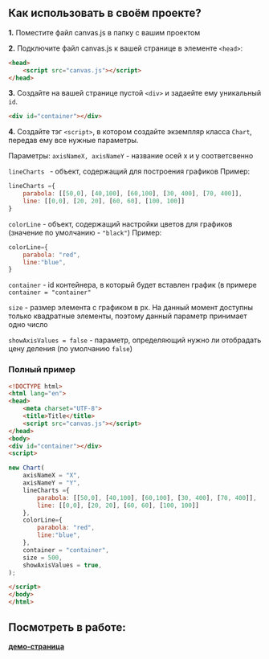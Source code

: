 ## Как использовать в своём проекте?
**1.** Поместите файл canvas.js в папку с вашим проектом

**2.** Подключите файл canvas.js к вашей странице в элементе `<head>`:
```html
<head>
    <script src="canvas.js"></script>
</head>
```

**3.** Создайте на вашей странице пустой `<div>` и задаейте ему уникальный `id`.
```html
<div id="container"></div>
```

**4.** Создайте тэг `<script>`, в котором создайте экземпляр класса `Chart`, передав ему все нужные параметры.

Параметры:
`axisNameX, axisNameY` - название осей x  и y соответсвенно

`lineCharts ` - объект, содержащий для построения графиков
Пример:
```javascript
lineCharts ={
	parabola: [[50,0], [40,100], [60,100], [30, 400], [70, 400]],
	line: [[0,0], [20, 20], [60, 60], [100, 100]]
}
```

`colorLine` - объект, содержащий настройки цветов для графиков (значение по умолчанию - `"black"`)
Пример:
```javascript
colorLine={
	parabola: "red",
	line:"blue",
}
```

`container` - id контейнера, в который будет вставлен график (в примере `container = "container"`

`size` - размер элемента с графиком в px. На данный момент доступны только квадратные элементы, поэтому данный параметр принимает одно число

`showAxisValues = false` - параметр, определяющий нужно ли отобрадать цену деления (по умолчанию `false`)

### Полный пример
```html
<!DOCTYPE html>
<html lang="en">
<head>
    <meta charset="UTF-8">
    <title>Title</title>
    <script src="canvas.js"></script>
</head>
<body>
<div id="container"></div>
<script>

new Chart(
	axisNameX = "X",
	axisNameY = "Y",
	lineCharts ={
		parabola: [[50,0], [40,100], [60,100], [30, 400], [70, 400]],
		line: [[0,0], [20, 20], [60, 60], [100, 100]]
	},
	colorLine={
		parabola: "red",
		line:"blue",
	},
	container = "container",
	size = 500,
	showAxisValues = true,
);

</script>
</body>
</html>
```

## Посмотреть в работе:
[**демо-страница**](https://alexial99.github.io/)

